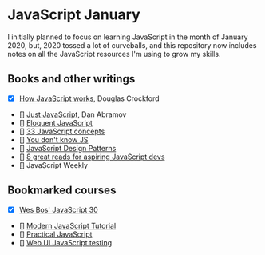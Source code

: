 # JavaScript January
I initially planned to focus on learning JavaScript in the month of January 2020, but, 2020 tossed a lot of curveballs, and this repository now includes notes on all the JavaScript resources I'm using to grow my skills. 

## Books and other writings
* [x] [How JavaScript works](https://www.goodreads.com/book/show/42399429-how-javascript-works), Douglas Crockford
* [] [Just JavaScript](https://justjavascript.com/), Dan Abramov 
* [] [Eloquent JavaScript](https://eloquentjavascript.net/)
* [] [33 JavaScript concepts](https://github.com/leonardomso/33-js-concepts) 
* [] [You don't know JS](https://github.com/getify/You-Dont-Know-JS/blob/1st-ed/README.md)
* [] [JavaScript Design Patterns](https://dev.to/jerodsanto/8-great-reads-for-aspiring-javascript-devs-3bpa)
* [] [8 great reads for aspiring JavaScript devs](https://dev.to/jerodsanto/8-great-reads-for-aspiring-javascript-devs-3bpa)
* [] JavaScript Weekly 

## Bookmarked courses 
* [x] [Wes Bos' JavaScript 30](https://javascript30.com/)
* [] [Modern JavaScript Tutorial](https://javascript.info/)
* [] [Practical JavaScript](https://watchandcode.com/p/practical-javascript)
* [] [Web UI JavaScript testing](https://testautomationu.applitools.com/learningpaths.html?id=web-ui-javascript-path)